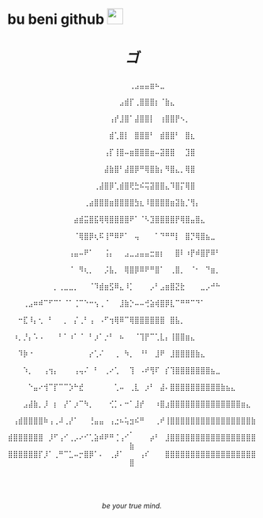 # bu beni github <img src="https://media.tenor.com/m7WocTla1rQAAAAi/persona-persona4.gif" width="32">


# <p align="center"><i>ゴ</i></p>

<p align="center">
⠀⠀⠀⠀⠀⠀⠀⠀⠀⠀⠀⠀⠀⠀⠀⠀⠀⠀⠀⠀⠀⠀⠀⠀⢀⣠⣤⣤⣶⠦⣀⠀⠀⠀⠀⠀⠀⠀⠀⠀⠀⠀⠀⠀⠀⠀⠀⠀⠀⠀
⠀⠀⠀⠀⠀⠀⠀⠀⠀⠀⠀⠀⠀⠀⠀⠀⠀⠀⠀⠀⠀⠀⣠⣾⡏⢀⣿⣿⣿⡆⠈⣷⣄⠀⠀⠀⠀⠀⠀⠀⠀⠀⠀⠀⠀⠀⠀⠀⠀⠀
⠀⠀⠀⠀⠀⠀⠀⠀⠀⠀⠀⠀⠀⠀⠀⠀⠀⠀⠀⠀⢠⡞⣸⣿⠁⣼⣿⣿⡇⠀⢰⣿⣿⡟⠢⡀⠀⠀⠀⠀⠀⠀⠀⠀⠀⠀⠀⠀⠀⠀
⠀⠀⠀⠀⠀⠀⠀⠀⠀⠀⠀⠀⠀⠀⠀⠀⠀⠀⠀⠀⣾⢁⣿⡇⠀⣿⣿⣿⠃⠀⣾⣿⣿⠃⠀⣿⣆⠀⠀⠀⠀⠀⠀⠀⠀⠀⠀⠀⠀⠀
⠀⠀⠀⠀⠀⠀⠀⠀⠀⠀⠀⠀⠀⠀⠀⠀⠀⠀⠀⢠⡏⢸⣿⠤⣶⣿⣿⣿⣶⠤⣽⣿⣿⠀⠀⣹⣿⠀⠀⠀⠀⠀⠀⠀⠀⠀⠀⠀⠀⠀
⠀⠀⠀⠀⠀⠀⠀⠀⠀⠀⠀⠀⠀⠀⠀⠀⠀⠀⠀⣼⣷⣿⠃⣼⣿⡿⠛⢿⣿⣷⡄⠻⣿⣄⡀⢿⣿⠀⠀⠀⠀⠀⠀⠀⠀⠀⠀⠀⠀⠀
⠀⠀⠀⠀⠀⠀⠀⠀⠀⠀⠀⠀⠀⠀⠀⠀⠀⢀⣼⣿⡿⢁⣾⣿⢟⣓⠮⢭⣽⣿⣿⣄⠹⣿⡍⢿⣿⠀⠀⠀⠀⠀⠀⠀⠀⠀⠀⠀⠀⠀
⠀⠀⠀⠀⠀⠀⠀⠀⠀⠀⠀⠀⠀⠀⠀⢀⣴⣿⣿⣿⣶⣿⣿⣿⣿⣳⣆⠸⣿⣿⣿⣿⣶⣽⣷⡈⢻⡄⠀⠀⠀⠀⠀⠀⠀⠀⠀⠀⠀⠀
⠀⠀⠀⠀⠀⠀⠀⠀⠀⠀⠀⠀⠀⣴⣾⣭⣿⣯⢿⢿⣿⣿⣿⣿⠟⠁⠈⠣⣹⣿⣿⣿⣿⡟⢿⣿⣤⣿⣄⠀⠀⠀⠀⠀⠀⠀⠀⠀⠀⠀
⠀⠀⠀⠀⠀⠀⠀⠀⠀⠀⠀⠀⠀⠈⢿⣿⡿⢆⠯⢸⠛⠿⠟⠁⠀⢤⠀⠀⠀⠁⠙⠛⠛⡇⠀⣿⡙⢿⣿⣦⣀⠀⠀⠀⠀⠀⠀⠀⠀⠀
⠀⠀⠀⠀⠀⠀⠀⠀⠀⠀⠀⠀⢠⣤⠤⠟⠁⠀⠀⢨⡄⠀⠀⣠⣀⣠⣤⣤⣒⣶⡆⠀⠀⣿⠇⠰⡟⠾⣿⡟⠿⠃⠀⠀⠀⠀⠀⠀⠀⠀
⠀⠀⠀⠀⠀⠀⠀⠀⠀⠀⠀⠀⠈⠀⠻⢆⡀⠀⠀⡨⣧⡀⠀⢿⣿⡿⠿⠟⠛⣿⠁⠀⢀⣿⡀⠀⠈⠂⠀⠙⣶⡀⠀⠀⠀⠀⠀⠀⠀⠀
⠀⠀⠀⠀⠀⠀⠀⠀⠀⡀⢀⣀⣀⡀⠀⠀⠈⠹⣾⣶⣫⠿⣄⠸⡁⠀⠀⠀⡠⠃⣠⣶⣿⣝⣗⠀⠀⠀⣀⡠⠚⠓⠀⠀⠀⠀⠀⠀⠀⠀
⠀⠀⠀⢀⣠⠶⠾⠉⠋⠉⠁⠈⠁⢈⠉⠑⠒⢢⢀⠈⠀⠀⣸⣷⡑⠤⠤⢚⣵⢾⣿⡿⣇⠉⠛⠛⠉⠙⠁⠀⠀⠀⠀⠀⠀⠀⠀⠀⠀⠀
⠀⠀⠒⣏⠸⡄⢂⠀⠃⠀⠀⡀⠀⡌⢀⠃⢠⠀⠠⠋⢲⢿⠿⠉⢿⣿⣿⣿⣿⣿⣿⠀⣿⣧⡀⠀⠀⠀⠀⠀⠀⠀⠀⠀⠀⠀⠀⠀⠀⠀
⠀⠰⡀⡘⡄⠡⠠⠀⠀⠀⠃⠁⠰⠁⠈⠀⠃⡰⠁⡐⠃⠀⠦⠀⠀⠈⢹⡟⠉⢁⣇⡄⢸⣿⣿⣶⣄⠀⠀⠀⠀⠀⠀⠀⠀⠀⠀⠀⠀⠀
⠀⠀⠹⡷⠐⠀⠀⠀⠀⠀⠀⠀⠀⠀⠀⠀⡔⢁⠌⠀⠀⢀⠀⠳⡀⠀⠘⠃⠀⣸⠟⠀⣸⣿⣿⣿⣿⣷⣄⠀⠀⠀⠀⠀⠀⠀⠀⠀⠀⠀
⠀⠀⠀⠱⡀⠀⠀⢠⢲⡄⠀⠀⠀⢠⢤⠌⠀⠃⠀⢀⠔⢁⠀⠀⢹⠀⠠⠞⢻⠏⠀⡎⢹⣿⣿⣿⣿⣿⣿⣿⣦⣀⠀⠀⠀⠀⠀⠀⠀⠀
⠀⠀⠀⠀⠑⣤⠔⢺⠉⡏⠉⠉⡱⠓⣞⠀⠀⠀⠀⠀⠀⢁⠤⠀⢀⣇⠀⡰⠃⠀⣼⠄⣿⣿⣿⣿⣿⣿⣿⣿⣿⣿⣷⣦⣄⠀⠀⠀⠀⠀
⠀⠀⠀⣠⣼⣷⡀⡸⠀⡆⠀⡜⠁⡰⠉⠳⡀⠀⠀⠀⢊⡁⠄⠒⠁⣸⡞⠀⠀⠰⣿⣰⣿⣿⣿⣿⣿⣿⣿⣿⣿⣿⣿⣿⣿⣿⣶⣄⠀⠀
⠀⢠⣾⣿⣿⣿⣿⠷⢠⢀⠼⢀⡜⠁⠀⠀⢘⣤⣤⠀⢠⣐⠦⢥⣲⠮⠛⠀⠀⢀⠞⢸⣿⣿⣿⣿⣿⣿⣿⣿⣿⣿⣿⣿⣿⣿⣿⣿⣷⡀
⣾⣿⣿⣿⣿⣿⣿⠀⡸⠋⢠⠊⢀⡠⠔⠊⢁⣵⠾⠟⠛⢈⢠⠊⠀⠀⠀⠀⡴⠃⠀⣸⣿⣿⣿⣿⣿⣿⣿⣿⣿⣿⣿⣿⣿⣿⣿⣿⣿⣷
⣿⣿⣿⣿⣿⣿⡏⡸⠁⢀⠛⠉⣁⠤⡒⣿⡿⠁⠄⠀⢀⡼⠁⠀⠀⠀⢠⠎⠀⠀⠀⣿⣿⣿⣿⣿⣿⣿⣿⣿⣿⣿⣿⣿⣿⣿⣿⣿⣿⣿
</p>

#

<br>

<p align="center"><i>be your true mind.</i></p>


